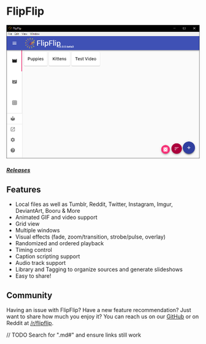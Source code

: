 # FlipFlip

![](doc_images/flipflip_home.png)

##### [Releases](https://github.com/ififfy/flipflip/releases)

## Features
* Local files as well as Tumblr, Reddit, Twitter, Instagram, Imgur, DeviantArt, Booru & More
* Animated GIF and video support
* Grid view
* Multiple windows
* Visual effects (fade, zoom/transition, strobe/pulse, overlay)
* Randomized and ordered playback
* Timing control
* Caption scripting support
* Audio track support
* Library and Tagging to organize sources and generate slideshows
* Easy to share!

## Community
Having an issue with FlipFlip? Have a new feature recommendation? Just want to share how much you enjoy it?
You can reach us on our [GitHub](https://github.com/ififfy/flipflip) or on Reddit at 
[/r/flipflip](https://www.reddit.com/r/flipflip/).








// TODO Search for ".md#" and ensure links still work